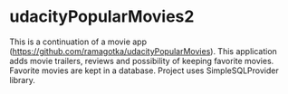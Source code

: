 # udacityPopularMovies2

This is a continuation of a movie app (https://github.com/ramagotka/udacityPopularMovies). This application adds movie
trailers, reviews and possibility of keeping favorite movies. Favorite movies are kept in a database. Project uses SimpleSQLProvider library.
